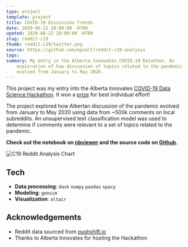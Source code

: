 ```yaml
---
type: project
template: project
title: COVID-19 Discussion Trends
date: 2020-06-22 20:00:00 -0700
upated: 2020-06-22 20:00:00 -0700
slug: reddit-c19
thumb: reddit-c19/twitter.png
source: https://github.com/epsalt/reddit-c19-analysis
tags:
summary: My entry in the Alberta Innovates COVID-19 Datathon. An
	exploration of how discussion of topics related to the pandemic
	evolved from January to May 2020.
---
```


<div uk-alert class="uk-alert-primary">
This project was my entry into the Alberta Innovates 
<a
href="https://albertainnovates.ca/impact/newsroom/covid-19-hackathon/">COVID-19
Data Science Hackathon</a>. It won a <a href="https://albertainnovates.ca/impact/newsroom/flattening-the-curve-and-promoting-economic-recovery-through-innovation/">prize</a>
for best individual effort!
</div>

The project explored how Albertan discussion of the pandemic evolved
from January to May 2020 using data from ~500k comments on local
subreddits. An unsupervised text classification model was used to
determine if comments were relevant to a set of topics related to the
pandemic.

**Check out the notebook on [nbviewer][notebook] and the source
code on [Github][repo].**

![C19 Reddit Analysis Chart][chart]

## Tech

- **Data processing**: `dask` `numpy` `pandas` `spacy`
- **Modeling**: `gensim`
- **Visualization**: `altair`

## Acknowledgements

- Reddit data sourced from [pushshift.io][pushshift]
- Thanks to Alberta Innovates for hosting the Hackathon

[notebook]: https://nbviewer.jupyter.org/github/epsalt/reddit-c19-analysis/blob/master/c19-reddit-alberta.ipynb
[repo]: https://github.com/epsalt/reddit-c19-analysis
[pushshift]: https://pushshift.io/

[chart]: /images/reddit-c19/chart.svg
